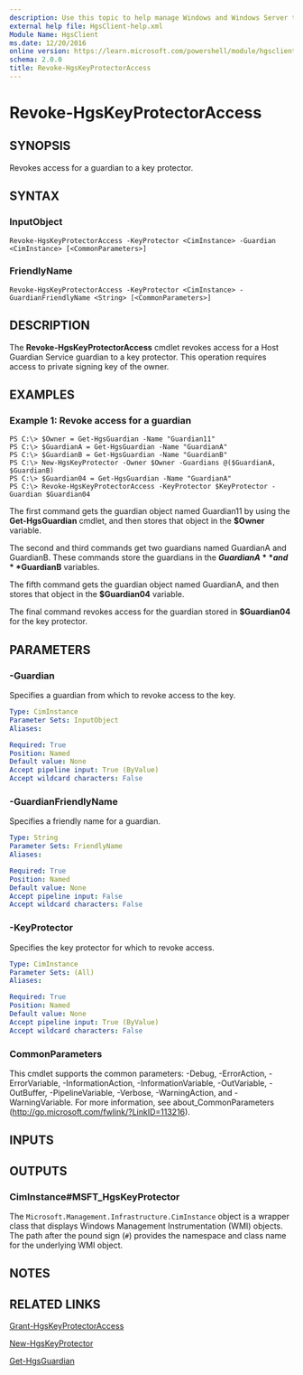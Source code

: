 ```yaml
---
description: Use this topic to help manage Windows and Windows Server technologies with Windows PowerShell.
external help file: HgsClient-help.xml
Module Name: HgsClient
ms.date: 12/20/2016
online version: https://learn.microsoft.com/powershell/module/hgsclient/revoke-hgskeyprotectoraccess?view=windowsserver2016-ps&wt.mc_id=ps-gethelp
schema: 2.0.0
title: Revoke-HgsKeyProtectorAccess
---
```


# Revoke-HgsKeyProtectorAccess

## SYNOPSIS
Revokes access for a guardian to a key protector.

## SYNTAX

### InputObject
```
Revoke-HgsKeyProtectorAccess -KeyProtector <CimInstance> -Guardian <CimInstance> [<CommonParameters>]
```

### FriendlyName
```
Revoke-HgsKeyProtectorAccess -KeyProtector <CimInstance> -GuardianFriendlyName <String> [<CommonParameters>]
```

## DESCRIPTION
The **Revoke-HgsKeyProtectorAccess** cmdlet revokes access for a Host Guardian Service guardian to a key protector.
This operation requires access to private signing key of the owner.

## EXAMPLES

### Example 1: Revoke access for a guardian
```
PS C:\> $Owner = Get-HgsGuardian -Name "Guardian11" 
PS C:\> $GuardianA = Get-HgsGuardian -Name "GuardianA" 
PS C:\> $GuardianB = Get-HgsGuardian -Name "GuardianB"
PS C:\> New-HgsKeyProtector -Owner $Owner -Guardians @($GuardianA, $GuardianB)
PS C:\> $Guardian04 = Get-HgsGuardian -Name "GuardianA"
PS C:\> Revoke-HgsKeyProtectorAccess -KeyProtector $KeyProtector -Guardian $Guardian04
```

The first command gets the guardian object named Guardian11 by using the **Get-HgsGuardian** cmdlet, and then stores that object in the **$Owner** variable.

The second and third commands get two guardians named GuardianA and GuardianB.
These commands store the guardians in the **$GuardianA** and **$GuardianB** variables.

The fifth command gets the guardian object named GuardianA, and then stores that object in the **$Guardian04** variable.

The final command revokes access for the guardian stored in **$Guardian04** for the key protector.

## PARAMETERS

### -Guardian
Specifies a guardian from which to revoke access to the key.

```yaml
Type: CimInstance
Parameter Sets: InputObject
Aliases: 

Required: True
Position: Named
Default value: None
Accept pipeline input: True (ByValue)
Accept wildcard characters: False
```

### -GuardianFriendlyName
Specifies a friendly name for a guardian.

```yaml
Type: String
Parameter Sets: FriendlyName
Aliases: 

Required: True
Position: Named
Default value: None
Accept pipeline input: False
Accept wildcard characters: False
```

### -KeyProtector
Specifies the key protector for which to revoke access.

```yaml
Type: CimInstance
Parameter Sets: (All)
Aliases: 

Required: True
Position: Named
Default value: None
Accept pipeline input: True (ByValue)
Accept wildcard characters: False
```

### CommonParameters
This cmdlet supports the common parameters: -Debug, -ErrorAction, -ErrorVariable, -InformationAction, -InformationVariable, -OutVariable, -OutBuffer, -PipelineVariable, -Verbose, -WarningAction, and -WarningVariable. For more information, see about_CommonParameters (http://go.microsoft.com/fwlink/?LinkID=113216).

## INPUTS

## OUTPUTS

### CimInstance#MSFT_HgsKeyProtector
The `Microsoft.Management.Infrastructure.CimInstance` object is a wrapper class that displays Windows Management Instrumentation (WMI) objects.
The path after the pound sign (`#`) provides the namespace and class name for the underlying WMI object.

## NOTES

## RELATED LINKS

[Grant-HgsKeyProtectorAccess](./Grant-HgsKeyProtectorAccess.md)

[New-HgsKeyProtector](./New-HgsKeyProtector.md)

[Get-HgsGuardian](./Get-HgsGuardian.md)

